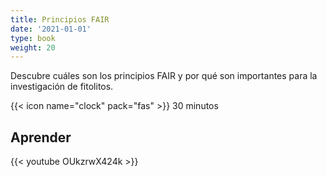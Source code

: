 ```yaml
---
title: Principios FAIR
date: '2021-01-01'
type: book
weight: 20
---
```


Descubre cuáles son los principios FAIR y por qué son importantes para la investigación de fitolitos.

<!--more-->

{{< icon name="clock" pack="fas" >}} 30 minutos

## Aprender

{{< youtube OUkzrwX424k >}}

